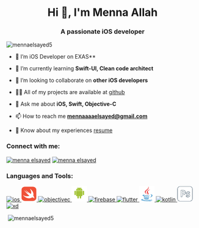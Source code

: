 <h1 align="center">Hi 👋, I'm Menna Allah</h1>
<h3 align="center">A passionate iOS developer</h3>

<p align="left"> <img src="https://komarev.com/ghpvc/?username=mennaelsayed5&label=Profile%20views&color=0e75b6&style=flat" alt="mennaelsayed5" /> </p>

- 🔭 I’m iOS Developer on EXAS**

- 🌱 I’m currently learning **Swift-UI, Clean code architect**

- 👯 I’m looking to collaborate on **other iOS developers**

- 👨‍💻 All of my projects are available at [github](https://github.com/MennaElsayed5)

- 💬 Ask me about **iOS, Swift, Objective-C**

- 📫 How to reach me **mennaaaaelsayed@gmail.com**

- 📄 Know about my experiences [resume](https://drive.google.com/drive/folders/1Lsd-t_C_8qGGzXh5IEY54V1Chm98Snay?usp=sharing)

<h3 align="left">Connect with me:</h3>
<p align="left">
<a href="https://www.linkedin.com/in/menna-elsayed-04a3681b4/" target="blank"><img align="center" src="https://raw.githubusercontent.com/rahuldkjain/github-profile-readme-generator/master/src/images/icons/Social/linked-in-alt.svg" alt="menna elsayed" height="30" width="40" /></a>
<a href="https://www.facebook.com/profile.php?id=100008193255497" target="blank"><img align="center" src="https://raw.githubusercontent.com/rahuldkjain/github-profile-readme-generator/master/src/images/icons/Social/facebook.svg" alt="menna elsayed" height="30" width="40" /></a>
</p>

<h3 align="left">Languages and Tools:</h3>
<p align="left">
<a href="https://developer.apple.com/" rel="noreferrer"> <img src="https://www.vectorlogo.zone/logos/apple/apple-icon.svg" alt="ios" width="40" height="40"/> </a>
<a href="https://developer.apple.com/swift/" target="_blank" rel="noreferrer"> <img src="https://raw.githubusercontent.com/devicons/devicon/master/icons/swift/swift-original.svg" alt="swift" width="40" height="40"/>
<a href="https://developer.apple.com/library/archive/documentation/Cocoa/Conceptual/ProgrammingWithObjectiveC/Introduction/Introduction.html" target="_blank" rel="noreferrer"> <img src="https://www.vectorlogo.zone/logos/apple_objectivec/apple_objectivec-icon.svg" alt="objectivec" width="40" height="40"/>
<a href="https://developer.android.com" target="_blank" rel="noreferrer"> <img src="https://raw.githubusercontent.com/devicons/devicon/master/icons/android/android-original-wordmark.svg" alt="android" width="40" height="40"/>
</a>  <a href="https://firebase.google.com/" target="_blank" rel="noreferrer"> <img src="https://www.vectorlogo.zone/logos/firebase/firebase-icon.svg" alt="firebase" width="40" height="40"/> </a> <a href="https://flutter.dev" target="_blank" rel="noreferrer"> <img src="https://www.vectorlogo.zone/logos/flutterio/flutterio-icon.svg" alt="flutter" width="40" height="40"/> </a> <a href="https://www.java.com" target="_blank" rel="noreferrer"> <img src="https://raw.githubusercontent.com/devicons/devicon/master/icons/java/java-original.svg" alt="java" width="40" height="40"/> </a> <a href="https://kotlinlang.org" target="_blank" rel="noreferrer"> <img src="https://www.vectorlogo.zone/logos/kotlinlang/kotlinlang-icon.svg" alt="kotlin" width="40" height="40"/> </a>  </a> <a href="https://www.photoshop.com/en" target="_blank" rel="noreferrer"> <img src="https://raw.githubusercontent.com/devicons/devicon/master/icons/photoshop/photoshop-line.svg" alt="photoshop" width="40" height="40"/> </a>  </a> <a href="https://www.adobe.com/products/xd.html" target="_blank" rel="noreferrer"> <img src="https://cdn.worldvectorlogo.com/logos/adobe-xd.svg" alt="xd" width="40" height="40"/> </a> </p>

<p>&nbsp;<img align="center" src="https://github-readme-stats.vercel.app/api?username=mennaelsayed5&show_icons=true&locale=en" alt="mennaelsayed5" /></p>
